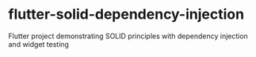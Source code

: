 # flutter-solid-dependency-injection
Flutter project demonstrating SOLID principles with dependency injection and widget testing
